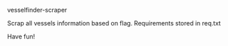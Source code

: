 vesselfinder-scraper

Scrap all vessels information based on flag. 
Requirements stored in req.txt

Have fun!
